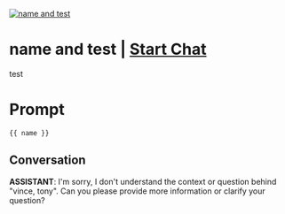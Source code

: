 
[![name and test](https://flow-prompt-covers.s3.us-west-1.amazonaws.com/icon/realistic/real_8.png)](https://gptcall.net/chat.html?data=%7B%22contact%22%3A%7B%22id%22%3A%22tTOaPkGeGp-Er777S8PLB%22%2C%22flow%22%3Atrue%7D%7D)
# name and test | [Start Chat](https://gptcall.net/chat.html?data=%7B%22contact%22%3A%7B%22id%22%3A%22tTOaPkGeGp-Er777S8PLB%22%2C%22flow%22%3Atrue%7D%7D)
test

# Prompt

```
{{ name }}
```

## Conversation

**ASSISTANT**: I'm sorry, I don't understand the context or question behind "vince, tony". Can you please provide more information or clarify your question?


